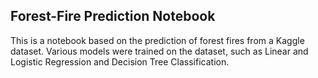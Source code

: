 ## Forest-Fire Prediction Notebook

This is a notebook based on the prediction of forest fires from a Kaggle dataset. Various models were trained on the dataset, such as Linear and Logistic Regression and Decision Tree Classification.
